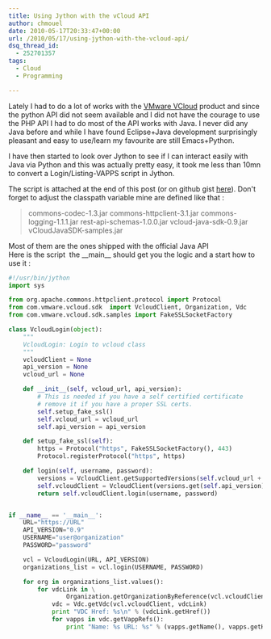 ```yaml
---
title: Using Jython with the vCloud API
author: chmouel
date: 2010-05-17T20:33:47+00:00
url: /2010/05/17/using-jython-with-the-vcloud-api/
dsq_thread_id:
  - 252701357
tags:
  - Cloud
  - Programming

---
```

Lately I had to do a lot of works with the <a title="Vcloud vCloud API" href="http://communities.vmware.com/community/developer/forums/vcloudapi" target="_blank">VMware VCloud</a> product and since the python API did not seem available and I did not have the courage to use the PHP API I had to do most of the API works with Java. I never did any Java before and while I have found Eclipse+Java development surprisingly pleasant and easy to use/learn my favourite are still Emacs+Python.

I have then started to look over Jython to see if I can interact easily with Java via Python and this was actually pretty easy, it took me less than 10mn to convert a Login/Listing-VAPPS script in Jython.

The script is attached at the end of this post (or on github gist [here][1]). Don't forget to adjust the classpath variable mine are defined like that :

> commons-codec-1.3.jar
> commons-httpclient-3.1.jar
> commons-logging-1.1.1.jar
> rest-api-schemas-1.0.0.jar
> vcloud-java-sdk-0.9.jar
> vCloudJavaSDK-samples.jar

<div>
  Most of them are the ones shipped with the official Java API
</div>

<div>
  Here is the script  the __main__ should get you the logic and a start how to use it :
</div>

```python
#!/usr/bin/jython
import sys

from org.apache.commons.httpclient.protocol import Protocol
from com.vmware.vcloud.sdk  import VcloudClient, Organization, Vdc
from com.vmware.vcloud.sdk.samples import FakeSSLSocketFactory

class VcloudLogin(object):
    """
    VcloudLogin: Login to vcloud class
    """
    vcloudClient = None
    api_version = None
    vcloud_url = None

    def __init__(self, vcloud_url, api_version):
        # This is needed if you have a self certified certificate
        # remove it if you have a proper SSL certs.
        self.setup_fake_ssl()
        self.vcloud_url = vcloud_url
        self.api_version = api_version

    def setup_fake_ssl(self):
        https = Protocol("https", FakeSSLSocketFactory(), 443)
        Protocol.registerProtocol("https", https)

    def login(self, username, password):
        versions = VcloudClient.getSupportedVersions(self.vcloud_url + "/api/versions")
        self.vcloudClient = VcloudClient(versions.get(self.api_version))
        return self.vcloudClient.login(username, password)


if __name__ == '__main__':
    URL="https://URL"
    API_VERSION="0.9"
    USERNAME="user@organization"
    PASSWORD="password"

    vcl = VcloudLogin(URL, API_VERSION)
    organizations_list = vcl.login(USERNAME, PASSWORD)

    for org in organizations_list.values():
        for vdcLink in \
                Organization.getOrganizationByReference(vcl.vcloudClient, org).getVdcLinks():
            vdc = Vdc.getVdc(vcl.vcloudClient, vdcLink)
            print "VDC Href: %s\n" % (vdcLink.getHref())
            for vapps in vdc.getVappRefs():
                print "Name: %s URL: %s" % (vapps.getName(), vapps.getHref())

```

 [1]: http://gist.github.com/404193
